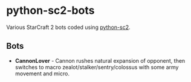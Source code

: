 # python-sc2-bots
Various StarCraft 2 bots coded using [python-sc2](https://github.com/Dentosal/python-sc2).

## Bots
* **CannonLover** - Cannon rushes natural expansion of opponent, then switches to macro zealot/stalker/sentry/colossus with some army movement and micro.
